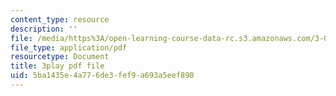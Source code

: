 ```yaml
---
content_type: resource
description: ''
file: /media/https%3A/open-learning-course-data-rc.s3.amazonaws.com/3-091sc-introduction-to-solid-state-chemistry-fall-2010/5ba1435e4a776de3fef9a693a5eef890_KlI1duF4K9o.pdf
file_type: application/pdf
resourcetype: Document
title: 3play pdf file
uid: 5ba1435e-4a77-6de3-fef9-a693a5eef890
---
```

